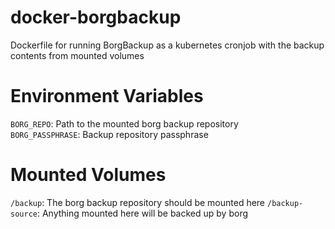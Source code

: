 # docker-borgbackup
Dockerfile for running BorgBackup as a kubernetes cronjob with the backup contents from mounted volumes


# Environment Variables

`BORG_REPO`: Path to the mounted borg backup repository  
`BORG_PASSPHRASE`: Backup repository passphrase

# Mounted Volumes
`/backup`: The borg backup repository should be mounted here
`/backup-source`: Anything mounted here will be backed up by borg